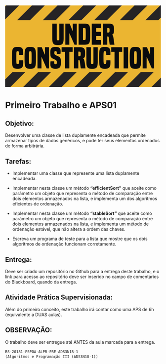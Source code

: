 ![Sort](/data/uc.jpg)


Primeiro Trabalho e APS01
==========================

## Objetivo:

Desenvolver uma classe de lista duplamente encadeada que permite armazenar tipos de dados genéricos, e pode ter seus elementos ordenados de forma arbitrária.

## Tarefas:

- Implementar uma classe que represente uma lista duplamente encadeada.

- Implementar nesta classe um método <b>“efficientSort”</b> que aceite como parâmetro um objeto que representa o método de comparação entre dois elementos armazenados na lista, e implementa um dos algoritmos eficientes de ordenação.


- Implementar nesta classe um método <b>“stableSort”</b> que aceite como parâmetro um objeto que representa o método de comparação entre dois elementos armazenados na lista, e implementa um método de ordenação estável, que não altera a ordem das chaves.


- Escreva um programa de teste para a lista que mostre que os dois algoritmos de ordenação funcionam corretamente.


## Entrega:

Deve ser criado um repositório no Github para a entrega deste trabalho, e o link para acesso ao repositório deve ser inserido no campo de comentários do Blackboard, quando da entrega.

## Atividade Prática Supervisionada:

Além do primeiro conceito, este trabalho irá contar como uma APS de 6h (equivalente a DUAS aulas).

## OBSERVAÇÃO:

O trabalho deve ser entregue até ANTES da aula marcada para a entrega.


```
RS-20181-FSPOA-ALPR-PRE-ADS3N18-1
(Algoritmos e Programação III (ADS3N18-1))
```


